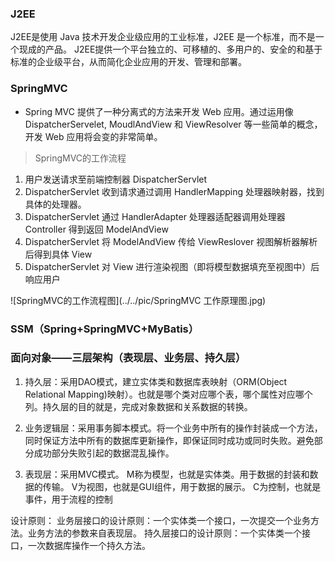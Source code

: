 ### J2EE
J2EE是使用 Java 技术开发企业级应用的工业标准，J2EE 是一个标准，而不是一个现成的产品。
J2EE提供一个平台独立的、可移植的、多用户的、安全的和基于标准的企业级平台，从而简化企业应用的开发、管理和部署。

### SpringMVC

- Spring MVC 提供了一种分离式的方法来开发 Web 应用。通过运用像 DispatcherServelet, MoudlAndView 和 ViewResolver 等一些简单的概念，开发 Web 应用将会变的非常简单。
>  SpringMVC的工作流程
  1. 用户发送请求至前端控制器 DispatcherServlet
  2. DispatcherServlet 收到请求通过调用 HandlerMapping 处理器映射器，找到具体的处理器。
  3. DispatcherServlet 通过 HandlerAdapter 处理器适配器调用处理器Controller 得到返回 ModelAndView
  4. DispatcherServlet 将 ModelAndView 传给 ViewReslover 视图解析器解析后得到具体 View
  5. DispatcherServlet 对 View 进行渲染视图（即将模型数据填充至视图中）后响应用户

![SpringMVC的工作流程图](../../pic/SpringMVC 工作原理图.jpg)


### SSM（Spring+SpringMVC+MyBatis）

### 面向对象——三层架构（表现层、业务层、持久层）
1. 持久层：采用DAO模式，建立实体类和数据库表映射（ORM(Object Relational Mapping)映射）。也就是哪个类对应哪个表，哪个属性对应哪个列。持久层的目的就是，完成对象数据和关系数据的转换。

2. 业务逻辑层：采用事务脚本模式。将一个业务中所有的操作封装成一个方法，同时保证方法中所有的数据库更新操作，即保证同时成功或同时失败。避免部分成功部分失败引起的数据混乱操作。

3. 表现层：采用MVC模式。
    M称为模型，也就是实体类。用于数据的封装和数据的传输。
    V为视图，也就是GUI组件，用于数据的展示。
    C为控制，也就是事件，用于流程的控制

设计原则：
业务层接口的设计原则：一个实体类一个接口，一次提交一个业务方法。业务方法的参数来自表现层。
持久层接口的设计原则：一个实体类一个接口，一次数据库操作一个持久方法。
